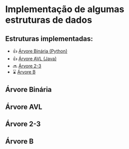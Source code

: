 # Implementação de algumas estruturas de dados

## Estruturas implementadas:
- :thumbsup: [Árvore Binária (Python)](#Árvore-Binária)
- :thumbsup: [Árvore AVL (Java)](#Árvore-AVL)
- :soon: [Árvore 2-3](#Árvore-2-3)
- :hourglass: [Árvore B](#Árvore-B)


## Árvore Binária
## Árvore AVL
## Árvore 2-3
## Árvore B
